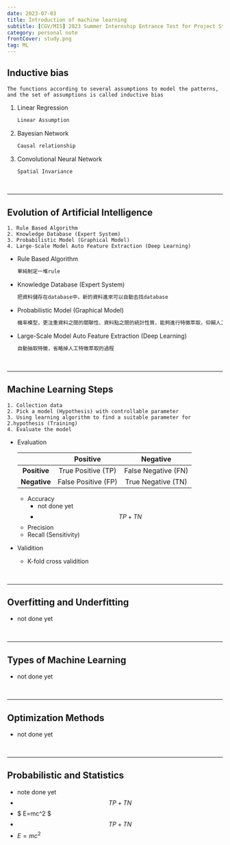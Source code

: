 ```yaml
---
date: 2023-07-03
title: Introduction of machine learning
subtitle: [CGV/MIS] 2023 Summer Internship Entrance Test for Project Students
category: personal note
frontCover: study.png
tag: ML
---
```


## Inductive bias
```citation
The functions according to several assumptions to model the patterns, and the set of assumptions is called inductive bias
```
1. Linear Regression
    ```def
    Linear Assumption
    ```
2. Bayesian Network
    ```def
    Causal relationship
    ```
3. Convolutional Neural Network
    ```def
    Spatial Invariance
    ```

<br>
<hr style="border-color: rgb(161, 161, 161, 0.5); width: 100%;">

## Evolution of Artificial Intelligence
```citation
1. Rule Based Algorithm 
2. Knowledge Database (Expert System)
3. Probabilistic Model (Graphical Model)
4. Large-Scale Model Auto Feature Extraction (Deep Learning)
```
- Rule Based Algorithm
    ```def
    單純制定一堆rule
    ```
- Knowledge Database (Expert System) 
    ```def
    把資料儲存在database中，新的資料進來可以自動去找database
    ```
- Probabilistic Model (Graphical Model)
    ```def
    機率模型，更注重資料之間的關聯性、資料點之間的統計性質，能夠進行特徵萃取，仰賴人工。
    ```
- Large-Scale Model Auto Feature Extraction (Deep Learning)
    ```def
    自動抽取特徵，省略掉人工特徵萃取的過程
    ```

<br>
<hr style="border-color: rgb(161, 161, 161, 0.5); width: 100%;">

## Machine Learning Steps
```citation
1. Collection data
2. Pick a model (Hypothesis) with controllable parameter
3. Using learning algorithm to find a suitable parameter for 2.hypothesis (Training)
4. Evaluate the model
```

- Evaluation

    |              |      Positive       |      Negative       |
    | :----------: | :-----------------: | :-----------------: |
    | **Positive** | True Positive (TP)  | False Negative (FN) |
    | **Negative** | False Positive (FP) | True Negative (TN)  |

    - Accuracy
        - not done yet
        - $$TP+TN$$
    - Precision
    - Recall (Sensitivity)

- Validition
    - K-fold cross validition

<br>
<hr style="border-color: rgb(161, 161, 161, 0.5); width: 100%;">

## Overfitting and Underfitting
- not done yet
  
<br>
<hr style="border-color: rgb(161, 161, 161, 0.5); width: 100%;">

## Types of Machine Learning
- not done yet

<br>
<hr style="border-color: rgb(161, 161, 161, 0.5); width: 100%;">

## Optimization Methods
- not done yet

<br>
<hr style="border-color: rgb(161, 161, 161, 0.5); width: 100%;">

## Probabilistic and Statistics 
- note done yet
- $$ TP+TN $$
- $ E=mc^2 $
- $$TP+TN$$
- $E=mc^2$
